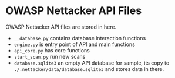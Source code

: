 OWASP Nettacker API Files
=========================

OWASP Nettacker API files are stored in here.

* `__database.py` contains database interaction functions
* `engine.py` is entry point of API and main functions
* `api_core.py` has core functions
* `start_scan.py` run new scans
* `database.sqlite3` an empty API database for sample, its copy to `./.nettacker/data/database.sqlite3` and stores data in there.